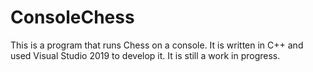 # ConsoleChess

This is a program that runs Chess on a console. It is written in C++ and used Visual Studio 2019 to develop it.
It is still a work in progress.

